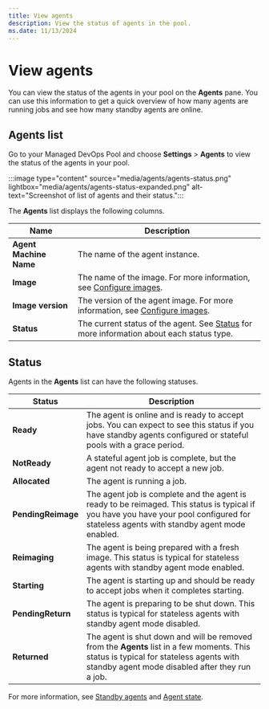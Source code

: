 ```yaml
---
title: View agents
description: View the status of agents in the pool.
ms.date: 11/13/2024
---
```


# View agents

You can view the status of the agents in your pool on the **Agents** pane. You can use this information to get a quick overview of how many agents are running jobs and see how many standby agents are online.

## Agents list

Go to your Managed DevOps Pool and choose **Settings** > **Agents** to view the status of the agents in your pool.

:::image type="content" source="media/agents/agents-status.png" lightbox="media/agents/agents-status-expanded.png" alt-text="Screenshot of list of agents and their status.":::

The **Agents** list displays the following columns.

| Name | Description |
|------|-------------|
| **Agent Machine Name** | The name of the agent instance. |
| **Image** | The name of the image. For more information, see [Configure images](configure-images.md). |
| **Image version** | The version of the agent image. For more information, see [Configure images](configure-images.md). |
| **Status** | The current status of the agent. See [Status](#status) for more information about each status type. |

## Status

Agents in the **Agents** list can have the following statuses.

| Status | Description |
|--------|-------------|
| **Ready**  | The agent is online and is ready to accept jobs. You can expect to see this status if you have standby agents configured or stateful pools with a grace period. |
| **NotReady** | A stateful agent job is complete, but the agent not ready to accept a new job. |
| **Allocated** | The agent is running a job. |
| **PendingReimage** | The agent job is complete and the agent is ready to be reimaged. This status is typical if you have you have your pool configured for stateless agents with standby agent mode enabled. |
| **Reimaging** | The agent is being prepared with a fresh image. This status is typical for stateless agents with standby agent mode enabled. |
| **Starting** | The agent is starting up and should be ready to accept jobs when it completes starting. |
| **PendingReturn** | The agent is preparing to be shut down. This status is typical for stateless agents with standby agent mode disabled. |
| **Returned** | The agent is shut down and will be removed from the **Agents** list in a few moments. This status is typical for stateless agents with standby agent mode disabled after they run a job. |

For more information, see [Standby agents](configure-scaling.md#standby-agent-mode) and [Agent state](configure-scaling.md#agent-state).

